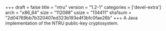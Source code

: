 +++
draft = false
title = "ntru"
version = "1.2-1"
categories = ['devel-extra']
arch = "x86_64"
size = "112088"
usize = "134411"
sha1sum = "2d04769bb7b320407ed323b193e4f3bfc0fae26b"
+++
A Java implementation of the NTRU public-key cryptosystem.
